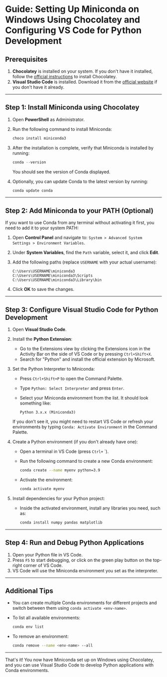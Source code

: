 # Guide: Setting Up Miniconda on Windows Using Chocolatey and Configuring VS Code for Python Development

## Prerequisites

1. **Chocolatey** is installed on your system. If you don't have it installed, follow the [official instructions](https://chocolatey.org/install) to install Chocolatey.
2. **Visual Studio Code** is installed. Download it from the [official website](https://code.visualstudio.com/Download) if you don't have it already.

---

## Step 1: Install Miniconda using Chocolatey

1. Open **PowerShell** as Administrator.
2. Run the following command to install Miniconda:

   ```powershell
   choco install miniconda3
   ```

3. After the installation is complete, verify that Miniconda is installed by running:

   ```powershell
   conda --version
   ```

   You should see the version of Conda displayed.

4. Optionally, you can update Conda to the latest version by running:

   ```powershell
   conda update conda
   ```

---

## Step 2: Add Miniconda to your PATH (Optional)

If you want to use Conda from any terminal without activating it first, you need to add it to your system PATH:

1. Open **Control Panel** and navigate to:
   `System > Advanced System Settings > Environment Variables`.
2. Under **System Variables**, find the `Path` variable, select it, and click **Edit**.
3. Add the following paths (replace `USERNAME` with your actual username):

   ```
   C:\Users\USERNAME\miniconda3
   C:\Users\USERNAME\miniconda3\Scripts
   C:\Users\USERNAME\miniconda3\Library\bin
   ```

4. Click **OK** to save the changes.

---

## Step 3: Configure Visual Studio Code for Python Development

1. Open **Visual Studio Code**.
2. Install the **Python Extension**:
    - Go to the Extensions view by clicking the Extensions icon in the Activity Bar on the side of VS Code or by pressing `Ctrl+Shift+X`.
    - Search for "Python" and install the official extension by Microsoft.

3. Set the Python Interpreter to Miniconda:
    - Press `Ctrl+Shift+P` to open the Command Palette.
    - Type `Python: Select Interpreter` and press `Enter`.
    - Select your Miniconda environment from the list. It should look something like:

      ```
      Python 3.x.x (Miniconda3)
      ```

   If you don’t see it, you might need to restart VS Code or refresh your environments by typing `Conda: Activate Environment` in the Command Palette.

4. Create a Python environment (if you don't already have one):
    - Open a terminal in VS Code (press `Ctrl+` `).
    - Run the following command to create a new Conda environment:

      ```bash
      conda create --name myenv python=3.9
      ```

    - Activate the environment:

      ```bash
      conda activate myenv
      ```

5. Install dependencies for your Python project:
    - Inside the activated environment, install any libraries you need, such as:

      ```bash
      conda install numpy pandas matplotlib
      ```

---

## Step 4: Run and Debug Python Applications

1. Open your Python file in VS Code.
2. Press `F5` to start debugging, or click on the green play button on the top-right corner of VS Code.
3. VS Code will use the Miniconda environment you set as the interpreter.

---

## Additional Tips

- You can create multiple Conda environments for different projects and switch between them using `conda activate <env-name>`.
- To list all available environments:

  ```bash
  conda env list
  ```

- To remove an environment:

  ```bash
  conda remove --name <env-name> --all
  ```

---

That's it! You now have Miniconda set up on Windows using Chocolatey, and you can use Visual Studio Code to develop Python applications with Conda environments.
